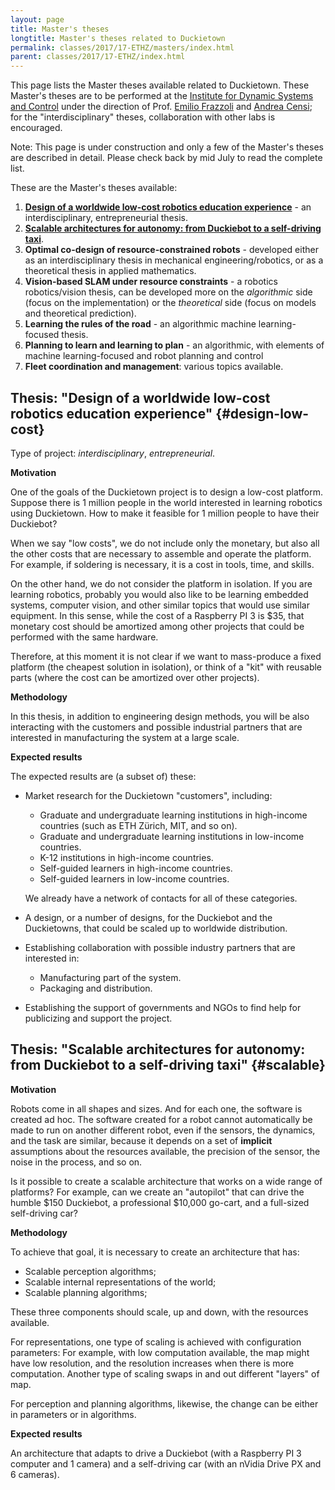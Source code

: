 ```yaml
---
layout: page
title: Master's theses
longtitle: Master's theses related to Duckietown
permalink: classes/2017/17-ETHZ/masters/index.html
parent: classes/2017/17-ETHZ/index.html
---
```

<style>
h4 {
    /*display: block; font-weight: bold;*/
    /*float: left;
    clear: left;*/
    display:table-cell;
    /*color: red;*/
    font-weight: bold;
}
</style>

This page lists the Master theses available related to
Duckietown. These Master's theses are to be performed at the
[Institute for Dynamic Systems and Control][idsc] under the
direction of Prof. [Emilio Frazzoli] and [Andrea Censi];
for the "interdisciplinary" theses, collaboration with other
labs is encouraged.

<p class='under-construction'>
Note: This page is under construction and only
a few of the Master's theses are described in detail.
Please check back by mid July to read the complete list.
</p>


These are the Master's theses available:

1. [**Design of a worldwide low-cost robotics education experience**](#design-low-cost) -
  an interdisciplinary, entrepreneurial thesis.
7. [**Scalable architectures for autonomy: from Duckiebot to a self-driving taxi**](#scalable).
2. **Optimal co-design of resource-constrained robots** - developed either as an interdisciplinary thesis in mechanical engineering/robotics, or as a theoretical thesis in applied mathematics.
3. **Vision-based SLAM under resource constraints** - a robotics robotics/vision thesis, can be developed more on the *algorithmic* side (focus on the implementation) or the _theoretical_ side (focus on models and theoretical prediction).
5. **Learning the rules of the road** - an algorithmic machine learning-focused thesis.
6. **Planning to learn and learning to plan**  - an algorithmic, with elements of machine learning-focused and robot planning and control
4. **Fleet coordination and management**: various topics available.

## Thesis: "Design of a worldwide low-cost robotics education experience" {#design-low-cost}

Type of project: *interdisciplinary*, *entrepreneurial*.

#### Motivation

One of the goals of the Duckietown project is to design a low-cost platform.
Suppose there is 1 million people in the world interested in learning robotics
using Duckietown. How to make it feasible for 1 million people to have their
Duckiebot?

When we say "low costs", we do not include only the monetary, but also all the
other costs that are necessary to assemble and operate the platform. For example,
if soldering is necessary, it is a cost in tools, time, and skills.

On the other hand, we do not consider the platform in isolation. If you are learning
robotics, probably you would also like to be learning embedded systems,
computer vision, and other similar topics that would use similar equipment.
In this sense, while the cost of a Raspberry PI 3 is $35, that monetary cost
should be amortized among other projects that could be performed with the same
hardware.

Therefore, at this moment it is not clear if we want to mass-produce a fixed
platform (the cheapest solution in isolation), or think of a "kit" with reusable parts
(where the cost can be amortized over other projects).

#### Methodology

In this thesis, in addition to engineering design methods, you will be
also interacting with the customers and possible industrial partners
that are interested in manufacturing the system at a large scale.

#### Expected results

The expected results are (a subset of) these:

- Market research for the Duckietown "customers", including:

    * Graduate and undergraduate learning institutions in high-income
      countries (such as ETH Zürich, MIT, and so on).
    * Graduate and undergraduate learning institutions in low-income countries.
    * K-12 institutions in high-income countries.
    * Self-guided learners in high-income countries.
    * Self-guided learners in low-income countries.

  We already have a network of contacts for all of these categories.

- A design, or a number of designs, for the Duckiebot and the Duckietowns,
  that could be scaled up to worldwide distribution.

- Establishing collaboration with possible industry partners
  that are interested in:

  * Manufacturing part of the system.
  * Packaging and distribution.

- Establishing the support of governments and NGOs to find help
  for publicizing and support the project.

## Thesis: "Scalable architectures for autonomy: from Duckiebot to a self-driving taxi" {#scalable}

#### Motivation

Robots come in all shapes and sizes. And for each one, the software is created
ad hoc. The software created for a robot cannot automatically be made to run on
another different robot, even if the sensors, the dynamics, and the task  are
similar, because it depends on a set of **implicit** assumptions about the
resources available, the precision of the sensor, the noise in the process, and
so on.

Is it possible to create a scalable architecture that works on a wide range of
platforms? For example, can we create an "autopilot" that can drive the humble
$150 Duckiebot, a professional $10,000 go-cart, and a full-sized self-driving
car?

#### Methodology

To achieve that goal, it is necessary to create an architecture that has:

* Scalable perception algorithms;
* Scalable internal representations of the world;
* Scalable planning algorithms;

These three components should scale, up and down, with the resources available.

For representations, one type of scaling is achieved with configuration parameters:
For example, with low computation available, the map might have low resolution,
and the resolution increases when there is more computation.
Another type of scaling swaps in and out different "layers" of map.

For perception and planning algorithms, likewise, the change can be either in parameters
or in algorithms.

#### Expected results

An architecture that adapts to drive a Duckiebot (with a Raspberry PI 3 computer and 1 camera) and a self-driving car (with an nVidia Drive PX and 6 cameras).


[idsc]: http://www.idsc.ethz.ch/
[Emilio Frazzoli]: http://www.idsc.ethz.ch/the-institute/people/person-detail.html?persid=224034
[Andrea Censi]: https://censi.science/

